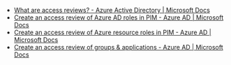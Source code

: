 - [What are access reviews? - Azure Active Directory | Microsoft Docs](https://docs.microsoft.com/en-us/azure/active-directory/governance/access-reviews-overview)
- [Create an access review of Azure AD roles in PIM - Azure AD | Microsoft Docs](https://docs.microsoft.com/en-us/azure/active-directory/privileged-identity-management/pim-how-to-start-security-review)
- [Create an access review of Azure resource roles in PIM - Azure AD | Microsoft Docs](https://docs.microsoft.com/en-us/azure/active-directory/privileged-identity-management/pim-resource-roles-start-access-review)
- [Create an access review of groups & applications - Azure AD | Microsoft Docs](https://docs.microsoft.com/en-us/azure/active-directory/governance/create-access-review)
